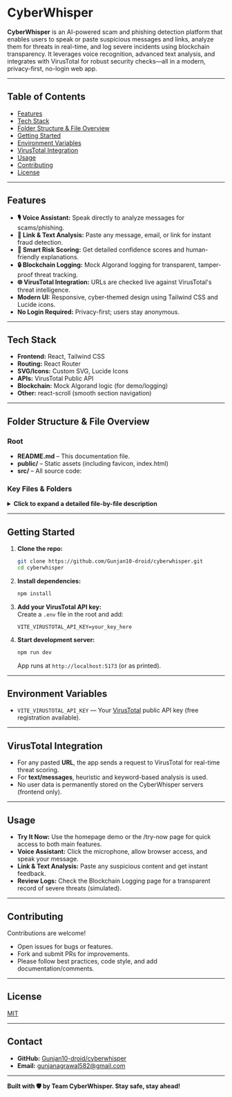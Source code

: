 # CyberWhisper

**CyberWhisper** is an AI-powered scam and phishing detection platform that enables users to speak or paste suspicious messages and links, analyze them for threats in real-time, and log severe incidents using blockchain transparency. It leverages voice recognition, advanced text analysis, and integrates with VirusTotal for robust security checks—all in a modern, privacy-first, no-login web app.

---

## Table of Contents

- [Features](#features)
- [Tech Stack](#tech-stack)
- [Folder Structure & File Overview](#folder-structure--file-overview)
- [Getting Started](#getting-started)
- [Environment Variables](#environment-variables)
- [VirusTotal Integration](#virustotal-integration)
- [Usage](#usage)
- [Contributing](#contributing)
- [License](#license)

---

## Features

- **🎙️ Voice Assistant:** Speak directly to analyze messages for scams/phishing.
- **🔗 Link & Text Analysis:** Paste any message, email, or link for instant fraud detection.
- **🧠 Smart Risk Scoring:** Get detailed confidence scores and human-friendly explanations.
- **🔒 Blockchain Logging:** Mock Algorand logging for transparent, tamper-proof threat tracking.
- **🌐 VirusTotal Integration:** URLs are checked live against VirusTotal's threat intelligence.
- **Modern UI:** Responsive, cyber-themed design using Tailwind CSS and Lucide icons.
- **No Login Required:** Privacy-first; users stay anonymous.

---

## Tech Stack

- **Frontend:** React, Tailwind CSS
- **Routing:** React Router
- **SVG/Icons:** Custom SVG, Lucide Icons
- **APIs:** VirusTotal Public API
- **Blockchain:** Mock Algorand logic (for demo/logging)
- **Other:** react-scroll (smooth section navigation)

---

## Folder Structure & File Overview

### Root

- **README.md** – This documentation file.
- **public/** – Static assets (including favicon, index.html)
- **src/** – All source code:

### Key Files & Folders

<details>
<summary><strong>Click to expand a detailed file-by-file description</strong></summary>

#### `src/App.jsx`
- Main app wrapper. Sets up app-wide routing using React Router. Loads the Navbar and Footer components for persistent layout. Defines all primary routes—home, try-now, feature pages, about, contact, etc.

#### `src/pages/Homepage.jsx`
- **Landing page.**
- Hero section with mission statement, animated logo.
- Features grid (voice input, link/text analysis, risk scoring, blockchain logging).
- "How it Works" step-by-step guide.
- Interactive "Try It Now" demo section where users can paste/speak a message or link. Uses VirusTotal API for URL analysis, and custom logic for text messages.
- Comparison table: CyberWhisper vs. others.
- All sections are scroll-linked for navigation.

#### `src/pages/TryNow.jsx`
- Dedicated "Try Now" portal with two big cards:
  - Voice Assistant (routes to `/voice-assistant`)
  - Link & Text Analysis (routes to `/linktextanalysis`)
- Responsive, visually engaging, and encourages user interaction.

#### `src/pages/VoiceAssistant.jsx`
- Voice input tool using browser's Web Speech API.
- Listens for user speech, transcribes, sends for threat analysis.
- Returns real-time risk result with confidence score.

#### `src/pages/LinkTextAnalysis.jsx`
- Paste or type any message/link for analysis.
- If a URL is detected, sent to VirusTotal API for threat intelligence.
- For text, uses keyword-based and pattern heuristics.
- Returns result with type (safe, suspicious, high-risk) and confidence.

#### `src/pages/SmartRiskScoring.jsx`
- Shows a more detailed breakdown of the AI/heuristic risk scoring for a given input.
- Explains which features and patterns contributed to the score.

#### `src/pages/BlockchainLogs.jsx`
- Displays a simulated log/history of major threats, using mocked Algorand blockchain data structure for transparency and traceability.

#### `src/pages/ContactUs.jsx`
- Contact form (name, email, subject, message) with validation and cyber-themed UI.
- Contact info and team details.
- No backend: demo only (messages not sent).

#### `src/pages/AboutUs.jsx`
- Team and project background, vision, and roadmap.

#### `src/components/Navbar.jsx`
- Responsive navigation bar.
- Links to all major sections and pages.
- "Try Now" button routes to the Try Now page.
- Uses a custom SVG logo.

#### `src/components/Footer.jsx`
- Persistent footer with:
  - Custom SVG logo
  - Social/documentation/contact links
  - Copyright
- GitHub link points to [Gunjan10-droid/cyberwhisper](https://github.com/Gunjan10-droid/cyberwhisper).

#### `src/components/FeatureCard.jsx`
- Used to render feature sections with colorful icon backgrounds and details.
- Props: icon, title, desc, to, bg.
- Prominent in Features grid and Try Now page.

#### `public/favicon.svg`
- Custom SVG favicon: shield, mic, and waves, fitting in a circle for perfect browser visibility.

#### `tailwind.config.js`
- Tailwind CSS configuration for theme, colors, and custom utilities.

#### `.env`
- **Not committed!**  
- You must add your VirusTotal API key here as:  
  ```
  VITE_VIRUSTOTAL_API_KEY=your_key_here
  ```
</details>

---

## Getting Started

1. **Clone the repo:**
   ```sh
   git clone https://github.com/Gunjan10-droid/cyberwhisper.git
   cd cyberwhisper
   ```

2. **Install dependencies:**
   ```sh
   npm install
   ```

3. **Add your VirusTotal API key:**  
   Create a `.env` file in the root and add:
   ```
   VITE_VIRUSTOTAL_API_KEY=your_key_here
   ```

4. **Start development server:**
   ```sh
   npm run dev
   ```
   App runs at `http://localhost:5173` (or as printed).

---

## Environment Variables

- `VITE_VIRUSTOTAL_API_KEY` — Your [VirusTotal](https://virustotal.com/) public API key (free registration available).

---

## VirusTotal Integration

- For any pasted **URL**, the app sends a request to VirusTotal for real-time threat scoring.
- For **text/messages**, heuristic and keyword-based analysis is used.
- No user data is permanently stored on the CyberWhisper servers (frontend only).

---

## Usage

- **Try It Now:** Use the homepage demo or the /try-now page for quick access to both main features.
- **Voice Assistant:** Click the microphone, allow browser access, and speak your message.
- **Link & Text Analysis:** Paste any suspicious content and get instant feedback.
- **Review Logs:** Check the Blockchain Logging page for a transparent record of severe threats (simulated).

---

## Contributing

Contributions are welcome!

- Open issues for bugs or features.
- Fork and submit PRs for improvements.
- Please follow best practices, code style, and add documentation/comments.

---

## License

[MIT](LICENSE)

---

## Contact

- **GitHub:** [Gunjan10-droid/cyberwhisper](https://github.com/Gunjan10-droid/cyberwhisper)
- **Email:** gunjanagrawal582@gmail.com

---

**Built with 🛡️ by Team CyberWhisper. Stay safe, stay ahead!**